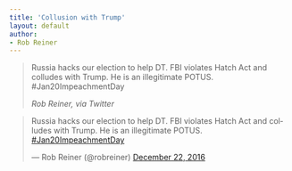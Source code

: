 ```yaml
---
title: 'Collusion with Trump'
layout: default
author:
- Rob Reiner
---
```


> Russia hacks our election to help DT. FBI violates Hatch Act and colludes with Trump. He is an illegitimate POTUS. #Jan20ImpeachmentDay
>
> <cite>Rob Reiner, via Twitter</cite>

<blockquote class="twitter-tweet"><p lang="en" dir="ltr">Russia hacks our election to help DT. FBI violates Hatch Act and colludes with Trump. He is an illegitimate POTUS. <a href="https://twitter.com/hashtag/Jan20ImpeachmentDay?src=hash&amp;ref_src=twsrc%5Etfw">#Jan20ImpeachmentDay</a></p>&mdash; Rob Reiner (@robreiner) <a href="https://twitter.com/robreiner/status/811847276326830080?ref_src=twsrc%5Etfw">December 22, 2016</a></blockquote> <script async src="https://platform.twitter.com/widgets.js" charset="utf-8"></script>
